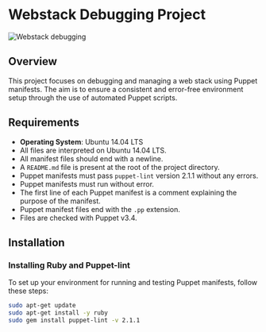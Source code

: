 # Webstack Debugging Project

![Webstack debugging](https://s3.amazonaws.com/intranet-projects-files/holbertonschool-sysadmin_devops/313/frdkCrb.jpg)

## Overview

This project focuses on debugging and managing a web stack using Puppet manifests. The aim is to ensure a consistent and error-free environment setup through the use of automated Puppet scripts.

## Requirements

- **Operating System**: Ubuntu 14.04 LTS
- All files are interpreted on Ubuntu 14.04 LTS.
- All manifest files should end with a newline.
- A `README.md` file is present at the root of the project directory.
- Puppet manifests must pass `puppet-lint` version 2.1.1 without any errors.
- Puppet manifests must run without error.
- The first line of each Puppet manifest is a comment explaining the purpose of the manifest.
- Puppet manifest files end with the `.pp` extension.
- Files are checked with Puppet v3.4.

## Installation

### Installing Ruby and Puppet-lint

To set up your environment for running and testing Puppet manifests, follow these steps:

```bash
sudo apt-get update
sudo apt-get install -y ruby
sudo gem install puppet-lint -v 2.1.1
